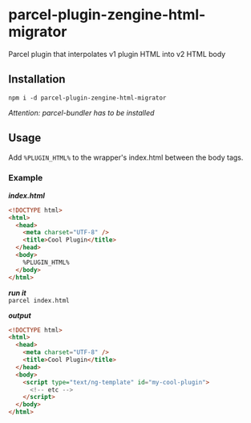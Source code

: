 # parcel-plugin-zengine-html-migrator

Parcel plugin that interpolates v1 plugin HTML into v2 HTML body

## Installation

`npm i -d parcel-plugin-zengine-html-migrator`

_Attention: parcel-bundler has to be installed_

## Usage
 
Add `%PLUGIN_HTML%` to the wrapper's index.html between the body tags.

### Example

_**index.html**_

```html
<!DOCTYPE html>
<html>
  <head>
    <meta charset="UTF-8" />
    <title>Cool Plugin</title>
  </head>
  <body>
    %PLUGIN_HTML%
  </body>
</html>
```

_**run it**_  
`parcel index.html`

_**output**_

```html
<!DOCTYPE html>
<html>
  <head>
    <meta charset="UTF-8" />
    <title>Cool Plugin</title>
  </head>
  <body>
    <script type="text/ng-template" id="my-cool-plugin">
      <!-- etc -->
    </script>
  </body>
</html>
```
